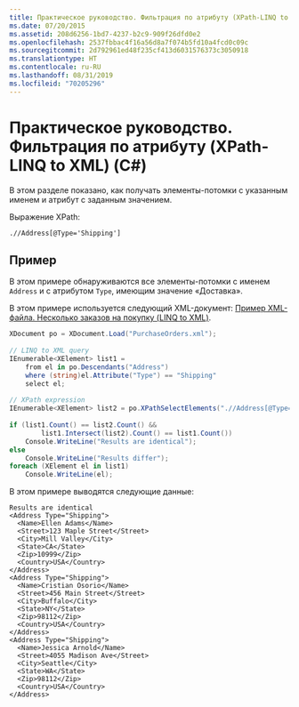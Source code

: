 ```yaml
---
title: Практическое руководство. Фильтрация по атрибуту (XPath-LINQ to XML) (C#)
ms.date: 07/20/2015
ms.assetid: 208d6256-1bd7-4237-b2c9-909f26dfd0e2
ms.openlocfilehash: 2537fbbac4f16a56d8a7f074b5fd10a4fcd0c09c
ms.sourcegitcommit: 2d792961ed48f235cf413d6031576373c3050918
ms.translationtype: HT
ms.contentlocale: ru-RU
ms.lasthandoff: 08/31/2019
ms.locfileid: "70205296"
---
```

# <a name="how-to-filter-on-an-attribute-xpath-linq-to-xml-c"></a>Практическое руководство. Фильтрация по атрибуту (XPath-LINQ to XML) (C#)
В этом разделе показано, как получать элементы-потомки с указанным именем и атрибут с заданным значением.  
  
 Выражение XPath:  
  
 `.//Address[@Type='Shipping']`  
  
## <a name="example"></a>Пример  
 В этом примере обнаруживаются все элементы-потомки с именем `Address` и с атрибутом `Type`, имеющим значение «Доставка».  
  
 В этом примере используется следующий XML-документ: [Пример XML-файла. Несколько заказов на покупку (LINQ to XML)](./sample-xml-file-multiple-purchase-orders-linq-to-xml.md).  
  
```csharp  
XDocument po = XDocument.Load("PurchaseOrders.xml");  
  
// LINQ to XML query  
IEnumerable<XElement> list1 =  
    from el in po.Descendants("Address")  
    where (string)el.Attribute("Type") == "Shipping"  
    select el;  
  
// XPath expression  
IEnumerable<XElement> list2 = po.XPathSelectElements(".//Address[@Type='Shipping']");  
  
if (list1.Count() == list2.Count() &&  
        list1.Intersect(list2).Count() == list1.Count())  
    Console.WriteLine("Results are identical");  
else  
    Console.WriteLine("Results differ");  
foreach (XElement el in list1)  
    Console.WriteLine(el);  
```  
  
 В этом примере выводятся следующие данные:  
  
```output  
Results are identical  
<Address Type="Shipping">  
  <Name>Ellen Adams</Name>  
  <Street>123 Maple Street</Street>  
  <City>Mill Valley</City>  
  <State>CA</State>  
  <Zip>10999</Zip>  
  <Country>USA</Country>  
</Address>  
<Address Type="Shipping">  
  <Name>Cristian Osorio</Name>  
  <Street>456 Main Street</Street>  
  <City>Buffalo</City>  
  <State>NY</State>  
  <Zip>98112</Zip>  
  <Country>USA</Country>  
</Address>  
<Address Type="Shipping">  
  <Name>Jessica Arnold</Name>  
  <Street>4055 Madison Ave</Street>  
  <City>Seattle</City>  
  <State>WA</State>  
  <Zip>98112</Zip>  
  <Country>USA</Country>  
</Address>  
```  
